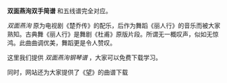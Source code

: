 

**双面燕洵双手简谱** 和五线谱完全对应。

_双面燕洵_
原为电视剧《楚乔传》的配乐，后作为舞蹈《丽人行》的音乐而被大家熟知。古典舞《丽人行》是舞剧《杜甫》原版片段。所谓无一概叹声，似如无惊鸿。此曲曲调优美，舞蹈更是令人赞叹。

这里我们提供 _双面燕洵钢琴谱_ ，大家可以免费下载学习。

同时，网站还为大家提供了《[望](Music-7886-望-楚乔传片头曲.html "望")》的曲谱下载

